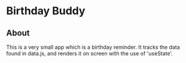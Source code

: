 # Birthday Buddy

## About

This is a very small app which is a birthday reminder.
It tracks the data found in data.js, and renders it on screen with the use of 'useState'.
